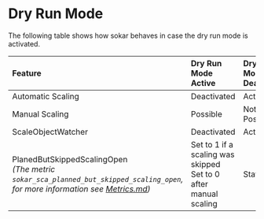 # Dry Run Mode

The following table shows how sokar behaves in case the dry run mode is activated.

| Feature                                                                                                                                             | Dry Run Mode Active                                                | Dry Run Mode Deactivated |
| :-------------------------------------------------------------------------------------------------------------------------------------------------- | :----------------------------------------------------------------- | :----------------------- |
| Automatic Scaling                                                                                                                                   | Deactivated                                                        | Active                   |
| Manual Scaling                                                                                                                                      | Possible                                                           | Not Possible             |
| ScaleObjectWatcher                                                                                                                                  | Deactivated                                                        | Active                   |
| PlanedButSkippedScalingOpen<br>_(The metric `sokar_sca_planned_but_skipped_scaling_open`,<br>for more information see [Metrics.md](../Metrics.md))_ | Set to 1 if a scaling was skipped<br>Set to 0 after manual scaling | Stays 0                  |
